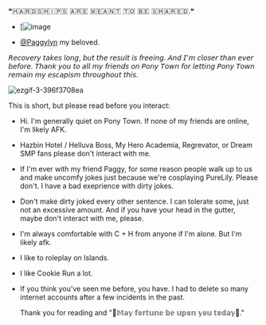❝​🇭​​🇦​​🇷​​🇩​​🇸​​🇭​​🇮​​🇵​​🇸​ ​🇦​​🇷​​🇪​ ​🇲​​🇪​​🇦​​🇳​​🇹​ ​🇹​​🇴​ ​🇧​​🇪​ ​🇸​​🇭​​🇦​​🇷​​🇪​​🇩​.❝

- [![image](https://github.com/user-attachments/assets/10243290-0c1d-4b39-8602-a16138958cfc)

- [@Paggylyn](https://github.com/Paggylyn) my beloved. 

𝘙𝘦𝘤𝘰𝘷𝘦𝘳𝘺 𝘵𝘢𝘬𝘦𝘴 𝘭𝘰𝘯𝘨, 𝘣𝘶𝘵 𝘵𝘩𝘦 𝘳𝘦𝘴𝘶𝘭𝘵 𝘪𝘴 𝘧𝘳𝘦𝘦𝘪𝘯𝘨. 𝘈𝘯𝘥 𝘐'𝘮 𝘤𝘭𝘰𝘴𝘦𝘳 𝘵𝘩𝘢𝘯 𝘦𝘷𝘦𝘳 𝘣𝘦𝘧𝘰𝘳𝘦. 𝘛𝘩𝘢𝘯𝘬 𝘺𝘰𝘶 𝘵𝘰 𝘢𝘭𝘭 𝘮𝘺 𝘧𝘳𝘪𝘦𝘯𝘥𝘴 𝘰𝘯 𝘗𝘰𝘯𝘺 𝘛𝘰𝘸𝘯 𝘧𝘰𝘳 𝘭𝘦𝘵𝘵𝘪𝘯𝘨 𝘗𝘰𝘯𝘺 𝘛𝘰𝘸𝘯 𝘳𝘦𝘮𝘢𝘪𝘯 𝘮𝘺 𝘦𝘴𝘤𝘢𝘱𝘪𝘴𝘮 𝘵𝘩𝘳𝘰𝘶𝘨𝘩𝘰𝘶𝘵 𝘵𝘩𝘪𝘴.

![ezgif-3-396f3708ea](https://github.com/user-attachments/assets/811b0405-34a1-4bd0-a6c1-93aa84e8275c)


This is short, but please read before you interact:

- Hi. I'm generally quiet on Pony Town. If none of my friends are online, I'm likely AFK.

- Hazbin Hotel / Helluva Boss, My Hero Academia, Regrevator, or Dream SMP fans please don't interact with me. 

- If I'm ever with my friend Paggy, for some reason people walk up to us and make uncomfy jokes just because we're cosplaying PureLily. Please don't. I have a bad exeprience with dirty jokes.

- Don't make dirty joked every other sentence. I can tolerate some, just not an excessive amount. And if you have your head in the gutter, maybe don't interact with me, please.

- I'm always comfortable with C + H from anyone if I'm alone. But I'm likely afk. 

- I like to roleplay on Islands.

- I like Cookie Run a lot.

- If you think you've seen me before, you have. I had to delete so many internet accounts after a few incidents in the past.

  Thank you for reading and "🌻𝕄𝕒𝕪 𝕗𝕠𝕣𝕥𝕦𝕟𝕖 𝕓𝕖 𝕦𝕡𝕠𝕟 𝕪𝕠𝕦 𝕥𝕠𝕕𝕒𝕪🌻."



